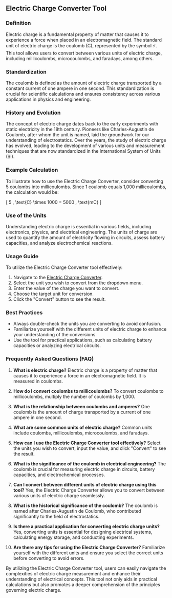## Electric Charge Converter Tool

### Definition
Electric charge is a fundamental property of matter that causes it to experience a force when placed in an electromagnetic field. The standard unit of electric charge is the coulomb (C), represented by the symbol ⚡. This tool allows users to convert between various units of electric charge, including millicoulombs, microcoulombs, and faradays, among others.

### Standardization
The coulomb is defined as the amount of electric charge transported by a constant current of one ampere in one second. This standardization is crucial for scientific calculations and ensures consistency across various applications in physics and engineering.

### History and Evolution
The concept of electric charge dates back to the early experiments with static electricity in the 18th century. Pioneers like Charles-Augustin de Coulomb, after whom the unit is named, laid the groundwork for our understanding of electrostatics. Over the years, the study of electric charge has evolved, leading to the development of various units and measurement techniques that are now standardized in the International System of Units (SI).

### Example Calculation
To illustrate how to use the Electric Charge Converter, consider converting 5 coulombs into millicoulombs. Since 1 coulomb equals 1,000 millicoulombs, the calculation would be:

\[ 
5 \, \text{C} \times 1000 = 5000 \, \text{mC} 
\]

### Use of the Units
Understanding electric charge is essential in various fields, including electronics, physics, and electrical engineering. The units of charge are used to quantify the amount of electricity flowing in circuits, assess battery capacities, and analyze electrochemical reactions.

### Usage Guide
To utilize the Electric Charge Converter tool effectively:
1. Navigate to the [Electric Charge Converter](https://www.inayam.co/unit-converter/electric_charge).
2. Select the unit you wish to convert from the dropdown menu.
3. Enter the value of the charge you want to convert.
4. Choose the target unit for conversion.
5. Click the "Convert" button to see the result.

### Best Practices
- Always double-check the units you are converting to avoid confusion.
- Familiarize yourself with the different units of electric charge to enhance your understanding of the conversions.
- Use the tool for practical applications, such as calculating battery capacities or analyzing electrical circuits.

### Frequently Asked Questions (FAQ)

1. **What is electric charge?**
   Electric charge is a property of matter that causes it to experience a force in an electromagnetic field. It is measured in coulombs.

2. **How do I convert coulombs to millicoulombs?**
   To convert coulombs to millicoulombs, multiply the number of coulombs by 1,000.

3. **What is the relationship between coulombs and amperes?**
   One coulomb is the amount of charge transported by a current of one ampere in one second.

4. **What are some common units of electric charge?**
   Common units include coulombs, millicoulombs, microcoulombs, and faradays.

5. **How can I use the Electric Charge Converter tool effectively?**
   Select the units you wish to convert, input the value, and click "Convert" to see the result.

6. **What is the significance of the coulomb in electrical engineering?**
   The coulomb is crucial for measuring electric charge in circuits, battery capacities, and electrochemical processes.

7. **Can I convert between different units of electric charge using this tool?**
   Yes, the Electric Charge Converter allows you to convert between various units of electric charge seamlessly.

8. **What is the historical significance of the coulomb?**
   The coulomb is named after Charles-Augustin de Coulomb, who contributed significantly to the field of electrostatics.

9. **Is there a practical application for converting electric charge units?**
   Yes, converting units is essential for designing electrical systems, calculating energy storage, and conducting experiments.

10. **Are there any tips for using the Electric Charge Converter?**
    Familiarize yourself with the different units and ensure you select the correct units before converting to avoid errors.

By utilizing the Electric Charge Converter tool, users can easily navigate the complexities of electric charge measurement and enhance their understanding of electrical concepts. This tool not only aids in practical calculations but also promotes a deeper comprehension of the principles governing electric charge.